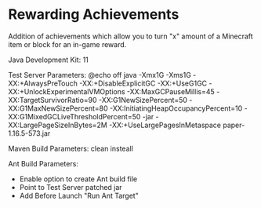 # Rewarding Achievements
Addition of achievements which allow you to turn "x" amount of a Minecraft item or block for an in-game reward.

Java Development Kit: 11

Test Server Parameters:
@echo off
java -Xmx1G -Xms1G -XX:+AlwaysPreTouch -XX:+DisableExplicitGC -XX:+UseG1GC -XX:+UnlockExperimentalVMOptions -XX:MaxGCPauseMillis=45 -XX:TargetSurvivorRatio=90 -XX:G1NewSizePercent=50 -XX:G1MaxNewSizePercent=80 -XX:InitiatingHeapOccupancyPercent=10 -XX:G1MixedGCLiveThresholdPercent=50 -jar -XX:LargePageSizeInBytes=2M -XX:+UseLargePagesInMetaspace paper-1.16.5-573.jar

Maven Build Parameters: clean insteall

Ant Build Parameters:
  - Enable option to create Ant build file
  - Point to Test Server patched jar
  - Add Before Launch "Run Ant Target"
